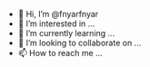 - 👋 Hi, I’m @fnyarfnyar
- 👀 I’m interested in ...
- 🌱 I’m currently learning ...
- 💞️ I’m looking to collaborate on ...
- 📫 How to reach me ...

<!---
fnyarfnyar/fnyarfnyar is a ✨ special ✨ repository because its `README.md` (this file) appears on your GitHub profile.
You can click the Preview link to take a look at your changes.
--->
